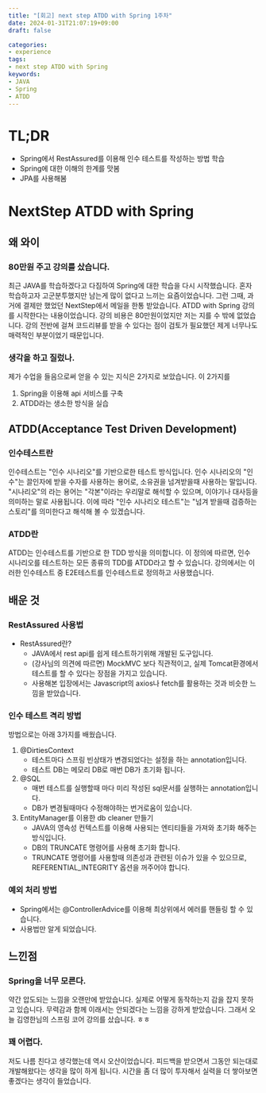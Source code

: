 ```yaml
--- 
title: "[회고] next step ATDD with Spring 1주차"
date: 2024-01-31T21:07:19+09:00
draft: false

categories:
- experience
tags:
- next step ATDD with Spring
keywords:
- JAVA
- Spring
- ATDD
---
```


# TL;DR
- Spring에서 RestAssured를 이용해 인수 테스트를 작성하는 방법 학습
- Spring에 대한 이해의 한계를 맛봄
- JPA를 사용해봄

# NextStep ATDD with Spring
## 왜 와이
### 80만원 주고 강의를 샀습니다.
최근 JAVA를 학습하겠다고 다짐하여 Spring에 대한 학습을 다시 시작했습니다. 
혼자 학습하고자 고군분투했지만 남는게 많이 없다고 느끼는 요즘이었습니다. 
그런 그때, 과거에 결제만 했었던 NextStep에서 메일을 한통 받았습니다.
ATDD with Spring 강의를 시작한다는 내용이었습니다. 
강의 비용은 80만원이었지만 저는 지를 수 밖에 없었습니다. 
강의 전반에 걸쳐 코드리뷰를 받을 수 있다는 점이 검토가 필요했던 제게 너무나도 매력적인 부분이었기 때문입니다. 

### 생각을 하고 질렀나.
제가 수업을 들음으로써 얻을 수 있는 지식은 2가지로 보았습니다.
이 2가지를 
1. Spring을 이용해 api 서비스를 구축
1. ATDD라는 생소한 방식을 실습



## ATDD(Acceptance Test Driven Development)
### 인수테스트란
인수테스트는 "인수 시나리오"를 기반으로한 테스트 방식입니다. 
인수 시나리오의 "인수"는 끌인자에 받을 수자를 사용하는 용어로, 소유권을 넘겨받을때 사용하는 말입니다.
"시나리오"의 라는 용어는 "각본"이라는 우리말로 해석할 수 있으며, 이야기나 대사등을 의미하는 말로 사용됩니다.
이에 따라 "인수 시나리오 테스트"는 "넘겨 받을때 검증하는 스토리"를 의미한다고 해석해 볼 수 있겠습니다.

### ATDD란
ATDD는 인수테스트를 기반으로 한 TDD 방식을 의미합니다. 이 정의에 따르면, 인수 시나리오를 테스트하는 모든 종류의 TDD를 ATDD라고 할 수 있습니다.
강의에서는 이러한 인수테스트 중 E2E테스트를 인수테스트로 정의하고 사용했습니다. 


## 배운 것
### RestAssured 사용법
- RestAssured란?
    - JAVA에서 rest api를 쉽게 테스트하기위해 개발된 도구입니다.
    - (강사님의 의견에 따르면) MockMVC 보다 직관적이고, 실제 Tomcat환경에서 테스트를 할 수 있다는 장점을 가지고 있습니다.
    - 사용해본 입장에서는 Javascript의 axios나 fetch를 활용하는 것과 비슷한 느낌을 받았습니다.

### 인수 테스트 격리 방법
방법으로는 아래 3가지를 배웠습니다.
1. @DirtiesContext
    - 테스트마다 스프링 빈상태가 변경되었다는 설정을 하는 annotation입니다.
    - 테스트 DB는 메모리 DB로 매번 DB가 초기화 됩니다.
1. @SQL
    - 매번 테스트를 실행할때 마다 미리 작성된 sql문서를 실행하는 annotation입니다.
    - DB가 변경될때마다 수정해야하는 번거로움이 있습니다.
1. EntityManager를 이용한 db cleaner 만들기
    - JAVA의 영속성 컨텍스트를 이용해 사용되는 엔티티들을 가져와 초기화 해주는 방식입니다.
    - DB의 TRUNCATE 명령어를 사용해 초기화 합니다.
    - TRUNCATE 명령어를 사용할때 의존성과 관련된 이슈가 있을 수 있으므로, REFERENTIAL_INTEGRITY 옵션을 꺼주어야 합니다.

### 예외 처리 방법
- Spring에서는 @ControllerAdvice를 이용해 최상위에서 에러를 핸들링 할 수 있습니다.
- 사용법만 알게 되었습니다.

## 느낀점
### Spring을 너무 모른다.
약간 압도되는 느낌을 오랜만에 받았습니다. 실제로 어떻게 동작하는지 감을 잡지 못하고 있습니다.
무력감과 함께 이래서는 안되겠다는 느낌을 강하게 받았습니다. 그래서 오늘 김영한님의 스프링 코어 강의를 샀습니다. ㅎㅎ

### 꽤 어렵다.
저도 나름 친다고 생각했는데 역시 오산이었습니다. 피드백을 받으면서 그동안 되는대로 개발해왔다는 생각을 많이 하게 됩니다.
시간을 좀 더 많이 투자해서 실력을 더 쌓아보면 좋겠다는 생각이 들었습니다.


